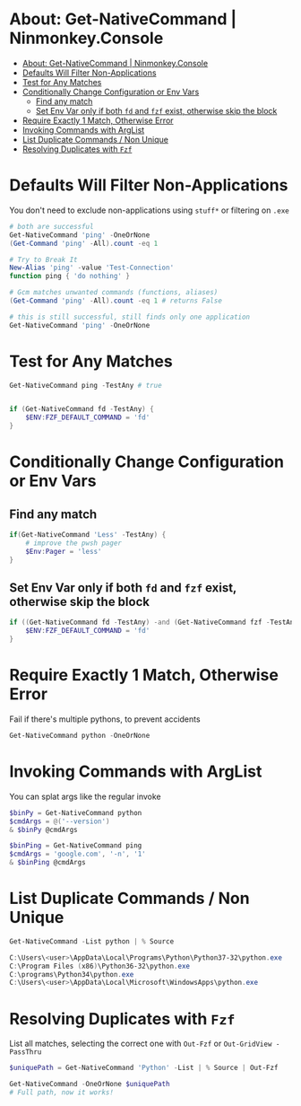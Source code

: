 # About: Get-NativeCommand | Ninmonkey.Console
- [About: Get-NativeCommand | Ninmonkey.Console](#about-get-nativecommand--ninmonkeyconsole)
- [Defaults Will Filter Non-Applications](#defaults-will-filter-non-applications)
- [Test for Any Matches](#test-for-any-matches)
- [Conditionally Change Configuration or Env Vars](#conditionally-change-configuration-or-env-vars)
  - [Find any match](#find-any-match)
  - [Set Env Var only if both `fd` and `fzf` exist, otherwise skip the block](#set-env-var-only-if-both-fd-and-fzf-exist-otherwise-skip-the-block)
- [Require Exactly 1 Match, Otherwise Error](#require-exactly-1-match-otherwise-error)
- [Invoking Commands with ArgList](#invoking-commands-with-arglist)
- [List Duplicate Commands / Non Unique](#list-duplicate-commands--non-unique)
- [Resolving Duplicates with `Fzf`](#resolving-duplicates-with-fzf)

# Defaults Will Filter Non-Applications

You don't need to exclude non-applications using `stuff*` or filtering on `.exe`

```ps1
# both are successful
Get-NativeCommand 'ping' -OneOrNone 
(Get-Command 'ping' -All).count -eq 1

# Try to Break It
New-Alias 'ping' -value 'Test-Connection'    
function ping { 'do nothing' }

# Gcm matches unwanted commands (functions, aliases)
(Get-Command 'ping' -All).count -eq 1 # returns False

# this is still successful, still finds only one application
Get-NativeCommand 'ping' -OneOrNone
```

# Test for Any Matches

```ps1
Get-NativeCommand ping -TestAny # true


if (Get-NativeCommand fd -TestAny) {
    $ENV:FZF_DEFAULT_COMMAND = 'fd'
}
```

# Conditionally Change Configuration or Env Vars

## Find any match
```ps1
if(Get-NativeCommand 'Less' -TestAny) {
    # improve the pwsh pager
    $Env:Pager = 'less'
}
```
## Set Env Var only if both `fd` and `fzf` exist, otherwise skip the block

```ps1
if ((Get-NativeCommand fd -TestAny) -and (Get-NativeCommand fzf -TestAny)) {
    $ENV:FZF_DEFAULT_COMMAND = 'fd'
}
```

# Require Exactly 1 Match, Otherwise Error

Fail if there's multiple pythons, to prevent accidents
```ps1
Get-NativeCommand python -OneOrNone
```

# Invoking Commands with ArgList

You can splat args like the regular invoke

```ps1
$binPy = Get-NativeCommand python
$cmdArgs = @('--version')
& $binPy @cmdArgs

$binPing = Get-NativeCommand ping
$cmdArgs = 'google.com', '-n', '1'
& $binPing @cmdArgs
```

# List Duplicate Commands / Non Unique

```powershell
Get-NativeCommand -List python | % Source

C:\Users\<user>\AppData\Local\Programs\Python\Python37-32\python.exe
C:\Program Files (x86)\Python36-32\python.exe
C:\programs\Python34\python.exe
C:\Users\<user>\AppData\Local\Microsoft\WindowsApps\python.exe
```

# Resolving Duplicates with `Fzf`

List all matches, selecting the correct one with `Out-Fzf` or `Out-GridView -PassThru`

```powershell
$uniquePath = Get-NativeCommand 'Python' -List | % Source | Out-Fzf

Get-NativeCommand -OneOrNone $uniquePath
# Full path, now it works!
```